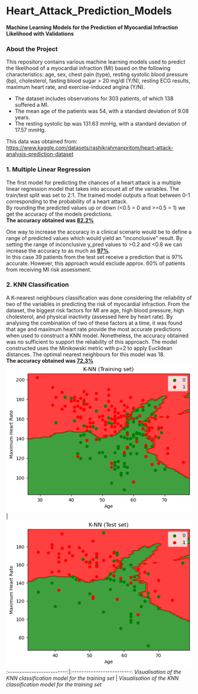 # Heart_Attack_Prediction_Models
**Machine Learning Models for the Prediction of Myocardial Infraction Likelihood with Validations**

### About the Project
This repository contains various machine learning models used to predict the likelihood of a myocardial infraction (MI) based on the following characteristics:
age, sex, chest pain (type), resting systolic blood pressure (bp), cholesterol, fasting blood sugar > 20 mg/dl (Y/N), resting ECG results, maximum heart rate, and exercise-induced angina (Y/N).
* The dataset includes observations for 303 patients, of which 138 suffered a MI.
* The mean age of the patients was 54, with a standard deviation of 9.08 years.
* The resting systolic bp was 131.63 mmHg, with a standard deviation of 17.57 mmHg.

This data was obtained from: https://www.kaggle.com/datasets/rashikrahmanpritom/heart-attack-analysis-prediction-dataset


### 1. Multiple Linear Regression
The first model for predicting the chances of a heart attack is a multiple linear regression model that takes into account all of the variables. The train/test split was set to 2:1. The trained model outputs a float between 0-1 corresponding to the probability of a heart attack.\
By rounding the predicted values up or down (<0.5 = 0 and >=0.5 = 1) we get the accuracy of the models predictions.\
**The accuracy obtained was <ins>82.2%</ins>**


One way to increase the accuracy in a clinical scenario would be to define a range of predicted values which would yield an "inconclusive" result. By setting the range of inconclusive y_pred values to >0.2 and <0.8 we can increase the accuracy to as much as **<ins>97%</ins>**.\
In this case 39 patients from the test set receive a prediction that is 97% accurate. However, this approach would exclude approx. 60% of patients from receiving MI risk assessment.

### 2. KNN Classification
A K-nearest neighbours classification was done considering the reliability of two of the variables in predicting the risk of myocardial infraction. From the dataset, the biggest risk factors for MI are age, high blood pressure, high cholesterol, and physical inactivity (assessed here by heart rate). By analysing the combination of two of these factors at a time, it was found that age and maximum heart rate provide the most accurate predictions when used to construct a KNN model. Nonetheless, the accuracy obtained was no sufficient to support the reliability of this approach. The model constructed uses the Minikowski metric with p=2 to apply Euclidean distances. The optimal nearest neighbours for this model was 18.\
**The accuracy obtained was <ins>72.3%</ins>**
![Image 1](graphs/KNN-training.png) | ![Image 2](graphs/KNN-test.png)
:-------------------------:|:-------------------------:
*Visualisation of the KNN classification model for the training set*        |  *Visualisation of the KNN classification model for the training set*



